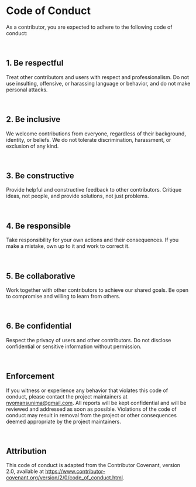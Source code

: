 # Code of Conduct

As a contributor, you are expected to adhere to the following code of conduct:

<br/>

## 1. Be respectful

Treat other contributors and users with respect and professionalism. Do not use insulting, offensive, or harassing language or behavior, and do not make personal attacks.

<br/>

## 2. Be inclusive

We welcome contributions from everyone, regardless of their background, identity, or beliefs. We do not tolerate discrimination, harassment, or exclusion of any kind.

<br/>

## 3. Be constructive

Provide helpful and constructive feedback to other contributors. Critique ideas, not people, and provide solutions, not just problems.

<br/>

## 4. Be responsible

Take responsibility for your own actions and their consequences. If you make a mistake, own up to it and work to correct it.

<br/>

## 5. Be collaborative

Work together with other contributors to achieve our shared goals. Be open to compromise and willing to learn from others.

<br/>

## 6. Be confidential

Respect the privacy of users and other contributors. Do not disclose confidential or sensitive information without permission.

<br/>

## Enforcement

If you witness or experience any behavior that violates this code of conduct, please contact the project maintainers at [nyomansunima@gmail.com](mailto:nyomansunima@gmail.com). All reports will be kept confidential and will be reviewed and addressed as soon as possible. Violations of the code of conduct may result in removal from the project or other consequences deemed appropriate by the project maintainers.

<br/>

## Attribution

This code of conduct is adapted from the Contributor Covenant, version 2.0, available at https://www.contributor-covenant.org/version/2/0/code_of_conduct.html.
